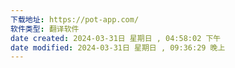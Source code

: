 ```yaml
---
下载地址: https://pot-app.com/
软件类型: 翻译软件
date created: 2024-03-31日 星期日 , 04:58:02 下午
date modified: 2024-03-31日 星期日 , 09:36:29 晚上
---
```

